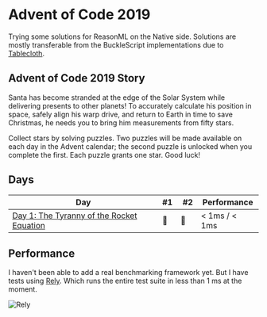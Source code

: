 # Advent of Code 2019

Trying some solutions for ReasonML on the Native side. Solutions are mostly transferable from the BuckleScript implementations due to [Tablecloth](https://github.com/darklang/tablecloth). 

## Advent of Code 2019 Story

Santa has become stranded at the edge of the Solar System while delivering presents to other planets! To accurately calculate his position in space, safely align his warp drive, and return to Earth in time to save Christmas, he needs you to bring him measurements from fifty stars.

Collect stars by solving puzzles. Two puzzles will be made available on each day in the Advent calendar; the second puzzle is unlocked when you complete the first. Each puzzle grants one star. Good luck!

## Days

| Day                                                                                                                                                    | #1  |  #2 | Performance       |
| ------------------------------------------------------------------------------------------------------------------------------------------------------ | --- | --- | ----------------- |
| [Day 1: The Tyranny of the Rocket Equation](https://github.com/believer/advent-of-code/blob/master/advent-of-native/lib/DayOne.re) | 🌟  | 🌟  | < 1ms / < 1ms      |

## Performance

I haven't been able to add a real benchmarking framework yet. But I have tests using [Rely](https://reason-native.com/docs/rely/). Which runs the entire test suite in less than 1 ms at the moment.

![Rely](/docs/rely.png)
